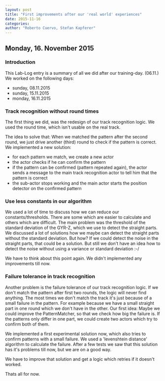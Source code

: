 ```yaml
---
layout: post
title: "First improvements after our 'real world' experiences"
date: 2015-11-16
categories:
author: "Roberto Cuervo, Stefan Kapferer"
---
```

## Monday, 16. November 2015

### Introduction
This Lab-Log entry is a summary of all we did after our training-day. (06.11.)
We worked on the following days:

 - sunday, 08.11.2015
 - sunday, 15.11.2015
 - monday, 16.11.2015

### Track recognition without round times
The first thing we did, was the redesign of our track recognition logic. We used the round time, which isn't usable on the real track. 

The idea to solve that: When we matched the pattern after the second round, we just drive another (third) round to check if the pattern is correct. 
We implemented a new solution:

 - for each pattern we match, we create a new actor
 - the actor checks if he can confirm the pattern
 - if the pattern can be confirmed (pattern repeated again), the actor sends a message to the main track recognition actor to tell him that the pattern is correct
 - the sub-actor stops working and the main actor starts the position detector on the confirmed pattern

### Use less constants in our algorithm
We used a lot of time to discuss how we can reduce our constants/thresholds. There are some which are easier to calculate and others which are difficult.
The main problem was the threshold of the standard deviation of the GYR-Z, which we use to detect the straight parts.
We discussed a lot of solutions how we maybe can detect the straight parts without the standard deviation. But how? If we could detect the noise in the straight parts, that could be a solution. 
But still we don't have an idea how to detect the noise without using a variance or standard deviation :-/

We have to think about this point again. We didn't implemented any improvements till now.

### Failure tolerance in track recognition
Another problem is the failure tolerance of our track recognition logic. If we don't match the pattern after first two rounds, the logic will never find anything. 
The most times we don't match the track it's just because of a small failure in the pattern. For example because we have a small straight part in one round which we don't have in the other.
Our first idea: Maybe we could improve the PatternMatcher, so that we check how big the failure is. If the patterns only differ in one part, we could create two actors which try to confirm both of them.

We implemented a first experimental solution now, which also tries to confirm patterns with a small failure. We used a 'levenshtein distance' algorithm to calculate the failure. 
After a few tests we saw that this solution has it's problems till now, but we are on a good way. 

We have to improve that solution and get a logic which retries if it doesn't worked.

Thats all for now.
